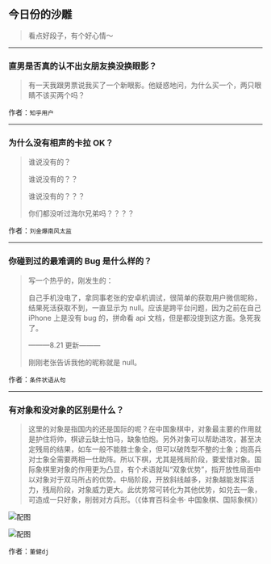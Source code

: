 ## 今日份的沙雕

> 看点好段子，有个好心情～


 
---

### 直男是否真的认不出女朋友换没换眼影？

> 有一天我跟男票说我买了一个新眼影。他疑惑地问，为什么买一个，两只眼睛不该买两个吗？


作者：`知乎用户`

---

### 为什么没有相声的卡拉 OK？

> 谁说没有的？
> 
> 谁说没有的？？
> 
> 谁说没有的？？？
> 
> 你们都没听过海尔兄弟吗？？？？


作者：`刘金爆南风太监`

---

### 你碰到过的最难调的 Bug 是什么样的？

> 写一个热乎的，刚发生的：
> 
> 自己手机没电了，拿同事老张的安卓机调试，很简单的获取用户微信昵称，结果死活获取不到，一直显示为 null。应该是跨平台问题，因为之前在自己 iPhone 上是没有 bug 的，拼命看 api 文档，但是都没提到这方面。急死我了。
> 
> ———8.21 更新———
> 
> 刚刚老张告诉我他的昵称就是 null。


作者：`条件状语从句`

---

### 有对象和没对象的区别是什么？

> 这里的对象是指国内的还是国际的呢？在中国象棋中，对象最主要的作用就是护住将帅，棋谚云缺士怕马，缺象怕炮。另外对象可以帮助进攻，甚至决定残局的结果，如车一般不能胜士象全，但可以破阵型不整的士象；炮高兵对士象全需要两相一仕助阵。所以下棋，尤其是残局阶段，要爱惜对象。国际象棋里对象的作用更为凸显，有个术语就叫“双象优势”，指开放性局面中以对象对于双马所占的优势。中局阶段，开放斜线越多，对象越能发挥活力，残局阶段，对象威力更大。此优势常可转化为其他优势，如兑去一象，可造成一只好象，削弱对方兵形。（《体育百科全书·  中国象棋、国际象棋》）



![配图](http://pic1.zhimg.com/70/24fcb70df9c726520ce7790281252cc0_b.jpg)



![配图](http://pic2.zhimg.com/70/77ee1ff2301a9cafd7b75924ae58c21d_b.jpg)


作者：`董健dj`